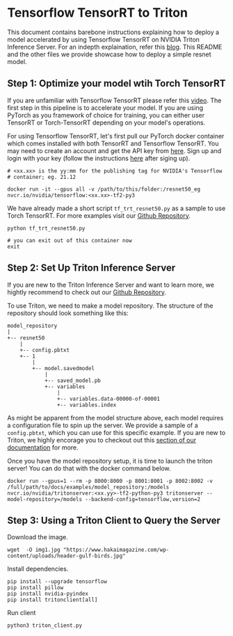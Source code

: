 # Tensorflow TensorRT to Triton

This document contains barebone instructions explaining how to deploy a model accelerated by using Tensorflow TensorRT on NVIDIA Triton Inference Server. For an indepth explaination, refer this [blog](https://TODO_add_blog_link). This README and the other files we provide showcase how to deploy a simple resnet model.

## Step 1: Optimize your model wtih Torch TensorRT

If you are unfamiliar with Tensorflow TensorRT please refer this [video](https://www.youtube.com/watch?v=w7871kMiAs8&ab_channel=NVIDIADeveloper). The first step in this pipeline is to accelerate your model. If you are using PyTorch as you framework of choice for training, you can either user TensorRT or Torch-TensorRT depending on your model's operations.

For using Tensorflow TensorRT, let's first pull our PyTorch docker container which comes installed with both TensorRT and Tensorflow TensorRT. You may need to create an account and get the API key from [here](https://ngc.nvidia.com/setup/). Sign up and login with your key (follow the instructions [here](https://ngc.nvidia.com/setup/api-key) after siging up).

```
# <xx.xx> is the yy:mm for the publishing tag for NVIDIA's Tensorflow 
# container; eg. 21.12

docker run -it --gpus all -v /path/to/this/folder:/resnet50_eg nvcr.io/nvidia/tensorflow:<xx.xx>-tf2-py3
```

We have already made a short script `tf_trt_resnet50.py` as a sample to use Torch TensorRT. For more examples visit our [Github Repository](https://github.com/NVIDIA/Torch-TensorRT/).

```
python tf_trt_resnet50.py

# you can exit out of this container now
exit
```

## Step 2: Set Up Triton Inference Server

If you are new to the Triton Inference Server and want to learn more, we hightly recommend to check out our [Github Repository](https://developer.nvidia.com/nvidia-triton-inference-server).

To use Triton, we need to make a model repository. The structure of the repository should look something like this:
```
model_repository
|
+-- resnet50
    |
    +-- config.pbtxt
    +-- 1
        |
        +-- model.savedmodel
            |
            +-- saved_model.pb
            +-- variables
                |
                +-- variables.data-00000-of-00001
                +-- variables.index
```

As might be apparent from the model structure above, each model requires a configuration file to spin up the server. We provide a sample of a `config.pbtxt`, which you can use for this specific example. If you are new to Triton, we highly encorage you to checkout out this [section of our documentation](https://github.com/triton-inference-server/server/blob/main/docs/model_configuration.md) for more. 

Once you have the model repository setup, it is time to launch the triton server! You can do that with the docker command below.
```
docker run --gpus=1 --rm -p 8000:8000 -p 8001:8001 -p 8002:8002 -v /full/path/to/docs/examples/model_repository:/models nvcr.io/nvidia/tritonserver:<xx.yy>-tf2-python-py3 tritonserver --model-repository=/models --backend-config=tensorflow,version=2
```

## Step 3: Using a Triton Client to Query the Server

Download the image.

```
wget  -O img1.jpg "https://www.hakaimagazine.com/wp-content/uploads/header-gulf-birds.jpg"
```

Install dependencies.
```
pip install --upgrade tensorflow
pip install pillow
pip install nvidia-pyindex
pip install tritonclient[all]
```

Run client
```
python3 triton_client.py
```